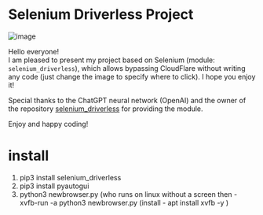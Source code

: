 # Selenium Driverless Project

![image](https://github.com/user-attachments/assets/350c9ea3-013e-4467-9d81-1808b79d3d04)


Hello everyone!  
I am pleased to present my project based on Selenium (module: `selenium_driverless`), which allows bypassing CloudFlare without writing any code (just change the image to specify where to click). I hope you enjoy it!

Special thanks to the ChatGPT neural network (OpenAI) and the owner of the repository [selenium_driverless](https://github.com/kaliiiiiiiiii/Selenium-Driverless) for providing the module.

Enjoy and happy coding!


# install

1) pip3 install selenium_driverless
2) pip3 install pyautogui
3) python3 newbrowser.py (who runs on linux without a screen then - xvfb-run -a python3 newbrowser.py (install - apt install xvfb -y )   

